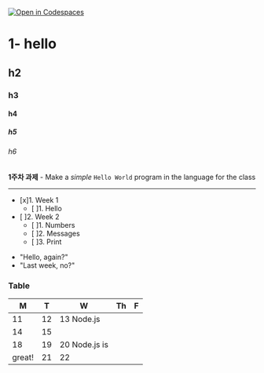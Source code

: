 [![Open in Codespaces](https://classroom.github.com/assets/launch-codespace-7f7980b617ed060a017424585567c406b6ee15c891e84e1186181d67ecf80aa0.svg)](https://classroom.github.com/open-in-codespaces?assignment_repo_id=14282160)

# 1- hello

## h2

### h3

#### h4

##### h5

###### h6

**1주차 과제** - Make a _simple_ `Hello World` program in the language for the class

---

- [x]1. Week 1
    - [ ]1. Hello
- [ ]2. Week 2
    - [ ]1. Numbers
    - [ ]2. Messages
    - [ ]3. Print

* "Hello, again?"
* "Last week, no?"



### Table
 
 | M | T | W | Th | F |
 |---|---|---|---|---|
 | 11 | 12 | 13 Node.js |
 14 | 15 |
 18 | 19 | 20 Node.js is 
 great! | 21 | 22 |